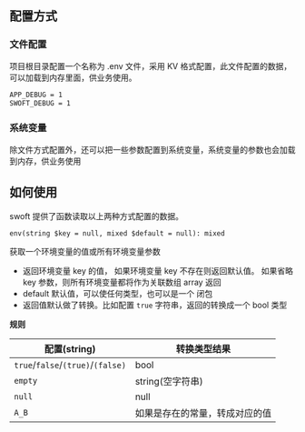## 配置方式

### 文件配置

项目根目录配置一个名称为 .env 文件，采用 KV 格式配置，此文件配置的数据，可以加载到内存里面，供业务使用。

```sh
APP_DEBUG = 1
SWOFT_DEBUG = 1
```

### 系统变量

除文件方式配置外，还可以把一些参数配置到系统变量，系统变量的参数也会加载到内存，供业务使用


## 如何使用

swoft 提供了函数读取以上两种方式配置的数据。

```
env(string $key = null, mixed $default = null): mixed
```
获取一个环境变量的值或所有环境变量参数

- 返回环境变量 key 的值， 如果环境变量 key 不存在则返回默认值。 如果省略 key 参数，则所有环境变量都将作为关联数组 array 返回
- default 默认值，可以使任何类型，也可以是一个 闭包
- 返回值默认做了转换。比如配置 `true` 字符串，返回的转换成一个 bool 类型

**规则**

| 配置(string) | 转换类型结果 |
| ------ | ------ | 
| `true`/`false`/`(true)`/`(false)` | bool | 
|`empty`|string(空字符串)|
|`null`| null|
|`A_B`|如果是存在的常量，转成对应的值|